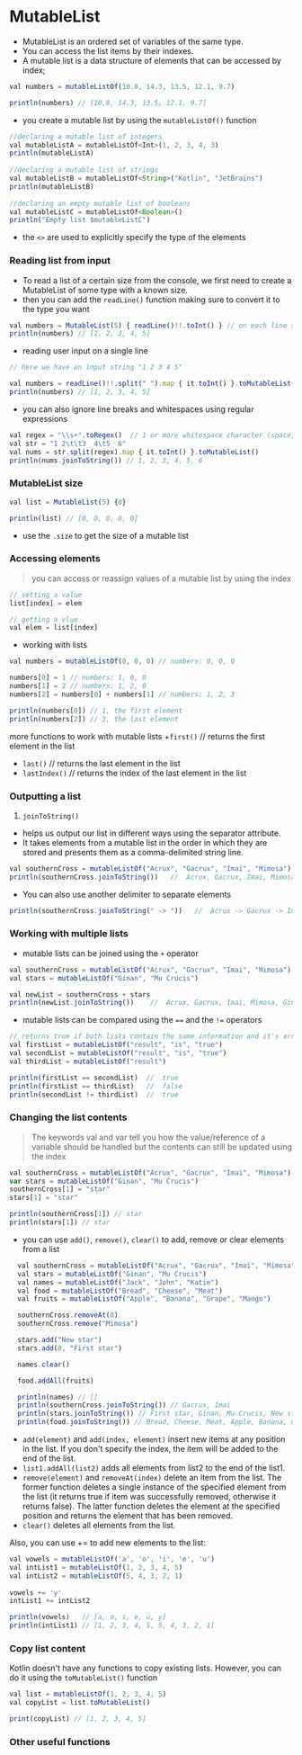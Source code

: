# MutableList
+ MutableList is an ordered set of variables of the same type.
+ You can access the list items by their indexes.
+ A mutable list is a data structure of elements that can be accessed by index;
```js
val numbers = mutableListOf(10.8, 14.3, 13.5, 12.1, 9.7) 

println(numbers) // [10.8, 14.3, 13.5, 12.1, 9.7]
```
+ you create a mutable list by using the `mutableListOf()` function
```js 
//declaring a mutable list of integers
val mutableListA = mutableListOf<Int>(1, 2, 3, 4, 3)
println(mutableListA)
  
//declaring a mutable list of strings
val mutableListB = mutableListOf<String>("Kotlin", "JetBrains")
println(mutableListB)
  
//declaring an empty mutable list of booleans
val mutableListC = mutableListOf<Boolean>()
println("Empty list $mutableListC")
```
+ the `<>` are used to explicitly specify the type of the elements

### Reading list from input
+ To read a list of a certain size from the console, we first need to create a MutableList of some type with a known size.
+ then you can add the `readLine()` function making sure to convert it to the type you want
```js
val numbers = MutableList(5) { readLine()!!.toInt() } // on each line single numbers from 1 to 5
println(numbers) // [1, 2, 3, 4, 5]
```
+ reading user input on a single line
```js
// here we have an input string "1 2 3 4 5"

val numbers = readLine()!!.split(" ").map { it.toInt() }.toMutableList()
println(numbers) // [1, 2, 3, 4, 5]
```
+ you can also ignore line breaks and whitespaces using regular expressions
```js
val regex = "\\s+".toRegex()  // 1 or more whitespace character (space, tabs etc.)
val str = "1 2\t\t3  4\t5  6"
val nums = str.split(regex).map { it.toInt() }.toMutableList()
println(nums.joinToString()) // 1, 2, 3, 4, 5, 6
```

### MutableList size
```js
val list = MutableList(5) {0}

println(list) // [0, 0, 0, 0, 0]
```
+ use the `.size` to get the size of a mutable list

### Accessing elements
> you can access or reassign values of a mutable list by using the index
```js
// setting a value
list[index] = elem

// getting a vlue
val elem = list[index]
```
+ working with lists
```js
val numbers = mutableListOf(0, 0, 0) // numbers: 0, 0, 0

numbers[0] = 1 // numbers: 1, 0, 0
numbers[1] = 2 // numbers: 1, 2, 0
numbers[2] = numbers[0] + numbers[1] // numbers: 1, 2, 3

println(numbers[0]) // 1, the first element
println(numbers[2]) // 3, the last element
```
more functions to work with mutable lists
+`first()` // returns the first element in the list
+ `last()` // returns the last element in the list
+ `lastIndex()` // returns the index of the last element in the list

### Outputting a list
1. `joinToString()`
  + helps us output our list in different ways using the separator attribute. 
  + It takes elements from a mutable list in the order in which they are stored and presents them as a comma-delimited string line.
```js
val southernCross = mutableListOf("Acrux", "Gacrux", "Imai", "Mimosa")
println(southernCross.joinToString())   //  Acrux, Gacrux, Imai, Mimosa
```
  + You can also use another delimiter to separate elements
```js
println(southernCross.joinToString(" -> "))   //  Acrux -> Gacrux -> Imai -> Mimosa
```

### Working with multiple lists
+ mutable lists can be joined using the `+` operator
```js
val southernCross = mutableListOf("Acrux", "Gacrux", "Imai", "Mimosa")
val stars = mutableListOf("Ginan", "Mu Crucis")

val newList = southernCross + stars
println(newList.joinToString())    //  Acrux, Gacrux, Imai, Mimosa, Ginan, Mu Crucis
```
+ mutable lists can be compared using the `==` and the `!=` operators
```js
// returns true if both lists contain the same information and it's arranged in the same way
val firstList = mutableListOf("result", "is", "true")
val secondList = mutableListOf("result", "is", "true")
val thirdList = mutableListOf("result")

println(firstList == secondList)  //  true
println(firstList == thirdList)   //  false
println(secondList != thirdList)  //  true
```

### Changing the list contents
> The keywords val and var tell you how the value/reference of a variable should be handled but the contents can still be updated using the index
```js
val southernCross = mutableListOf("Acrux", "Gacrux", "Imai", "Mimosa")
var stars = mutableListOf("Ginan", "Mu Crucis")
southernCross[1] = "star"
stars[1] = "star"

println(southernCross[1]) // star
println(stars[1]) // star
```
+ you can use `add()`, `remove()`, `clear()` to add, remove or clear elements from a list
```js
  val southernCross = mutableListOf("Acrux", "Gacrux", "Imai", "Mimosa")
  val stars = mutableListOf("Ginan", "Mu Crucis")
  val names = mutableListOf("Jack", "John", "Katie")
  val food = mutableListOf("Bread", "Cheese", "Meat")
  val fruits = mutableListOf("Apple", "Banana", "Grape", "Mango")

  southernCross.removeAt(0)
  southernCross.remove("Mimosa")

  stars.add("New star")
  stars.add(0, "First star")

  names.clear()

  food.addAll(fruits)

  println(names) // []
  println(southernCross.joinToString()) // Gacrux, Imai
  println(stars.joinToString()) // First star, Ginan, Mu Crucis, New star
  println(food.joinToString()) // Bread, Cheese, Meat, Apple, Banana, Grape, Mango
```
+ `add(element)` and `add(index, element)` insert new items at any position in the list. If you don't specify the index, the item will be added to the end of the list.
+ `list1.addAll(list2)` adds all elements from list2 to the end of the list1.
+ `remove(element)` and `removeAt(index)` delete an item from the list. The former function deletes a single instance of the specified element from the list (it returns true if item was successfully removed, otherwise it returns false). The latter function deletes the element at the specified position and returns the element that has been removed.
+ `clear()` deletes all elements from the list.

Also, you can use += to add new elements to the list:
```js
val vowels = mutableListOf('a', 'o', 'i', 'e', 'u')
val intList1 = mutableListOf(1, 2, 3, 4, 5)
val intList2 = mutableListOf(5, 4, 3, 2, 1)
    
vowels += 'y'
intList1 += intList2

println(vowels)   // [a, o, i, e, u, y]
println(intList1) // [1, 2, 3, 4, 5, 5, 4, 3, 2, 1]
```

### Copy list content
Kotlin doesn't have any functions to copy existing lists. However, you can do it using the `toMutableList()` function
```js
val list = mutableListOf(1, 2, 3, 4, 5)
val copyList = list.toMutableList()

print(copyList) // [1, 2, 3, 4, 5]
```

### Other useful functions
